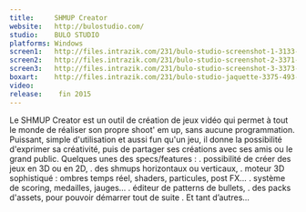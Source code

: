 ```yaml
---
title:     SHMUP Creator
website:   http://bulostudio.com/
studio:    BULO STUDIO
platforms: Windows
screen1:   http://files.intrazik.com/231/bulo-studio-screenshot-1-3133-493-20150426-222008.png
screen2:   http://files.intrazik.com/231/bulo-studio-screenshot-2-3371-493-20150426-222008.png
screen3:   http://files.intrazik.com/231/bulo-studio-screenshot-3-3373-493-20150426-222009.png
boxart:    http://files.intrazik.com/231/bulo-studio-jaquette-3375-493-20150426-222010.png
video:     
release:    fin 2015
---
```


Le SHMUP Creator est un outil de création de jeux vidéo qui permet à tout le monde de réaliser son propre shoot' em up, sans aucune programmation. Puissant, simple d'utilisation et aussi fun qu'un jeu, il donne la possibilité d'exprimer sa créativité, puis de partager ses créations avec ses amis ou le grand public. Quelques unes des specs/features : . possibilité de créer des jeux en 3D ou en 2D, . des shmups horizontaux ou verticaux, . moteur 3D sophistiqué : ombres temps réel, shaders, particules, post FX… . système de scoring, medailles, jauges… . éditeur de patterns de bullets, . des packs d'assets, pour pouvoir démarrer tout de suite . Et tant d’autres…
